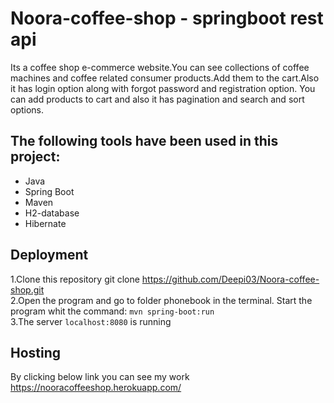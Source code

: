 # Noora-coffee-shop - springboot rest api

Its a coffee shop e-commerce website.You can see collections of coffee machines and coffee related consumer products.Add them to the cart.Also it has login option along with
forgot password and registration option.
You can add products to cart and also it has pagination and search and sort options.

The following tools have been used in this project:
----------------------
- Java
- Spring Boot
- Maven
- H2-database
- Hibernate


Deployment
----
1.Clone this repository git clone https://github.com/Deepi03/Noora-coffee-shop.git
<br>
2.Open the program and go to folder phonebook in the terminal. Start the program whit the command: ``mvn spring-boot:run``
<br>
3.The server ``localhost:8080`` is running

Hosting
---
By clicking below link you can see my work
<br>
https://nooracoffeeshop.herokuapp.com/

